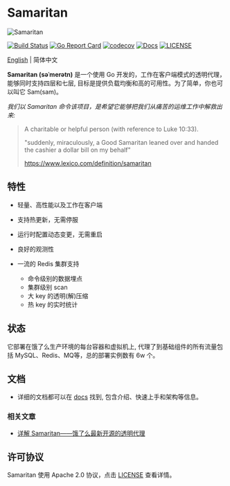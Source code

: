 # Samaritan

![Samaritan](docs/src/images/logo.png)

[![Build Status](https://travis-ci.org/samaritan-proxy/samaritan.svg?branch=master)](https://travis-ci.org/samaritan-proxy/samaritan)
[![Go Report Card](https://goreportcard.com/badge/github.com/samaritan-proxy/samaritan)](https://goreportcard.com/report/github.com/samaritan-proxy/samaritan)
[![codecov](https://codecov.io/gh/samaritan-proxy/samaritan/branch/master/graph/badge.svg)](https://codecov.io/gh/samaritan-proxy/samaritan)
[![Docs](https://img.shields.io/badge/docs-latest-green.svg)](https://samaritan-proxy.github.io/docs/)
[![LICENSE](https://img.shields.io/github/license/samaritan-proxy/samaritan.svg?style=flat-square)](https://github.com/samaritan-proxy/samaritan/blob/master/LICENSE)

[English](./README.md) | 简体中文

**Samaritan (səˈmerətn)** 是一个使用 Go 开发的，工作在客户端模式的透明代理，能够同时支持四层和七层, 目标是提供负载均衡和高的可用性。为了简单，你也可以叫它 Sam(sam)。

*我们以 Samaritan 命令该项目，是希望它能够把我们从痛苦的运维工作中解救出来:*

> A charitable or helpful person (with reference to Luke 10:33).
>
> "suddenly, miraculously, a Good Samaritan leaned over and handed the cashier a dollar bill on my behalf"
>
> https://www.lexico.com/definition/samaritan

## 特性

- 轻量、高性能以及工作在客户端

- 支持热更新，无需停服

- 运行时配置动态变更，无需重启

- 良好的观测性

- 一流的 Redis 集群支持

    - 命令级别的数据埋点
    - 集群级别 scan
    - 大 key 的透明(解)压缩
    - 热 key 的实时统计

## 状态

它部署在饿了么生产环境的每台容器和虚拟机上, 代理了到基础组件的所有流量包括 MySQL、Redis、MQ等，总的部署实例数有 6w 个。

## 文档

- 详细的文档都可以在 [docs](https://samaritan-proxy.github.io/docs/) 找到, 包含介绍、快速上手和架构等信息。

### 相关文章

- [详解 Samaritan——饿了么最新开源的透明代理](https://mp.weixin.qq.com/s?__biz=MzA4ODg0NDkzOA==&mid=2247487045&amp;idx=1&amp;sn=846c3fd05a52378cb22f623cc05d564c&source=41)

## 许可协议

Samaritan 使用 Apache 2.0 协议，点击 [LICENSE](LICENSE) 查看详情。

